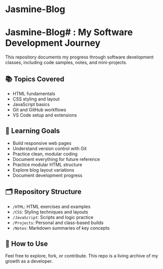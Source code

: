 ﻿# Jasmine-Blog
# Jasmine-Blog# : My Software Development Journey

This repository documents my progress through software development classes, including code samples, notes, and mini-projects.

## 📚 Topics Covered
- HTML fundamentals
- CSS styling and layout
- JavaScript basics
- Git and GitHub workflows
- VS Code setup and extensions

## 🧠 Learning Goals
- Build responsive web pages
- Understand version control with Git
- Practice clean, modular coding
- Document everything for future reference
- Practice modular HTML structure
- Explore blog layout variations
- Document development progress

## 🗂️ Repository Structure
- `/HTML`: HTML exercises and examples
- `/CSS`: Styling techniques and layouts
- `/JavaScript`: Scripts and logic practice
- `/Projects`: Personal and class-based builds
- `/Notes`: Markdown summaries of key concepts

## 🚀 How to Use

Feel free to explore, fork, or contribute. This repo is a living archive of my growth as a developer.
